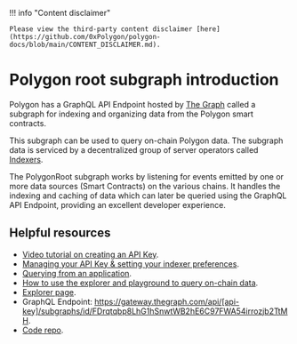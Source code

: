 !!! info "Content disclaimer"

    Please view the third-party content disclaimer [here](https://github.com/0xPolygon/polygon-docs/blob/main/CONTENT_DISCLAIMER.md).

# Polygon root subgraph introduction

Polygon has a GraphQL API Endpoint hosted by [The Graph](https://thegraph.com/docs/about/introduction#what-the-graph-is) called a subgraph for indexing and organizing data from the Polygon smart contracts.

This subgraph can be used to query on-chain Polygon data. The subgraph data is serviced by a decentralized group of server operators called [Indexers](https://thegraph.com/docs/en/network/indexing/).

The PolygonRoot subgraph works by listening for events emitted by one or more data sources (Smart Contracts) on the various chains. It handles the indexing and caching of data which can later be queried using the GraphQL API Endpoint, providing an excellent developer experience.

## Helpful resources

- [Video tutorial on creating an API Key](https://www.youtube.com/watch?v=UrfIpm-Vlgs).
- [Managing your API Key & setting your indexer preferences](https://thegraph.com/docs/en/studio/managing-api-keys/).
- [Querying from an application](https://thegraph.com/docs/en/developer/querying-from-your-app/).
- [How to use the explorer and playground to query on-chain data](https://medium.com/@chidubem_/how-to-query-on-chain-data-with-the-graph-f8507488215).
- [Explorer page](https://thegraph.com/explorer/).
- GraphQL Endpoint: <https://gateway.thegraph.com/api/[api-key]/subgraphs/id/FDrqtqbp8LhG1hSnwtWB2hE6C97FWA54irrozjb2TtMH>.
- [Code repo](https://github.com/maticnetwork/subgraphs).
